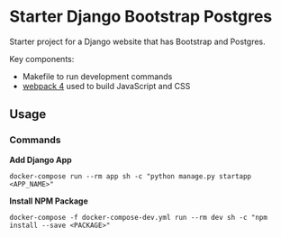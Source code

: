 # Starter Django Bootstrap Postgres

Starter project for a Django website that has Bootstrap and Postgres.

Key components:

 - Makefile to run development commands
 - [webpack 4](https://webpack.js.org/) used to build JavaScript and CSS

## Usage

### Commands

**Add Django App**

```
docker-compose run --rm app sh -c "python manage.py startapp <APP_NAME>"
```

**Install NPM Package**

```
docker-compose -f docker-compose-dev.yml run --rm dev sh -c "npm install --save <PACKAGE>"
```
